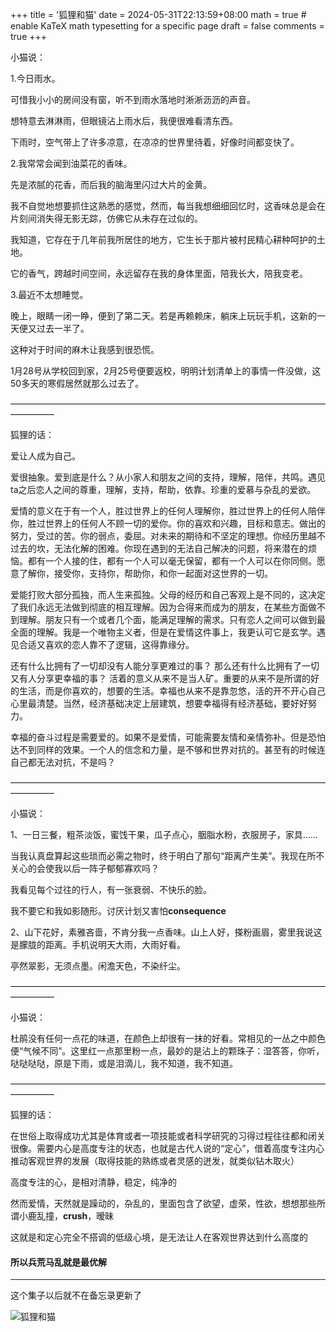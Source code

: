 +++
title = '狐狸和猫'
date = 2024-05-31T22:13:59+08:00
math = true                                 # enable KaTeX math typesetting for a specific page
draft = false
comments = true
+++

小猫说：



1.今日雨水。

可惜我小小的房间没有窗，听不到雨水落地时淅淅沥沥的声音。

想特意去淋淋雨，但眼镜沾上雨水后，我便很难看清东西。

下雨时，空气带上了许多凉意，在凉凉的世界里待着，好像时间都变快了。



2.我常常会闻到油菜花的香味。

先是浓腻的花香，而后我的脑海里闪过大片的金黄。

我不自觉地想要抓住这熟悉的感觉，然而，每当我想细细回忆时，这香味总是会在片刻间消失得无影无踪，仿佛它从未存在过似的。

我知道，它存在于几年前我所居住的地方，它生长于那片被村民精心耕种呵护的土地。

它的香气，跨越时间空间，永远留存在我的身体里面，陪我长大，陪我变老。



3.最近不太想睡觉。

晚上，眼睛一闭一睁，便到了第二天。若是再赖赖床，躺床上玩玩手机，这新的一天便又过去一半了。

这种对于时间的麻木让我感到很恐慌。

1月28号从学校回到家，2月25号便要返校，明明计划清单上的事情一件没做，这50多天的寒假居然就那么过去了。



—————————————————————————————————————————

狐狸的话：



 爱让人成为自己。 



爱很抽象。爱到底是什么？从小家人和朋友之间的支持，理解，陪伴，共鸣。遇见ta之后恋人之间的尊重，理解，支持，帮助，依靠。珍重的爱慕与杂乱的爱欲。 



爱情的意义在于有一个人，胜过世界上的任何人理解你，胜过世界上的任何人陪伴你，胜过世界上的任何人不顾一切的爱你。你的喜欢和兴趣，目标和意志。做出的努力，受过的苦。你的弱点，委屈。对未来的期待和不坚定的理想。你经历里越不过去的坎，无法化解的困难。你现在遇到的无法自己解决的问题，将来潜在的烦恼。都有一个人接的住，都有一个人可以毫无保留，都有一个人可以在你同侧。愿意了解你，接受你，支持你，帮助你，和你一起面对这世界的一切。 



爱能打败大部分孤独，而人生来孤独。父母的经历和自己客观上是不同的，这决定了我们永远无法做到彻底的相互理解。因为合得来而成为的朋友，在某些方面做不到理解。朋友只有一个或者几个面，能满足理解的需求。只有恋人之间可以做到最全面的理解。我是一个唯物主义者，但是在爱情这件事上，我更认可它是玄学。遇见合适又喜欢的恋人靠不了逻辑，这得靠缘分。 



还有什么比拥有了一切却没有人能分享更难过的事？ 那么还有什么比拥有了一切又有人分享更幸福的事？ 活着的意义从来不是当人矿。重要的从来不是所谓的好的生活，而是你喜欢的，想要的生活。幸福也从来不是靠忽悠，活的开不开心自己心里最清楚。当然，经济基础决定上层建筑，想要幸福得有经济基础，要好好努力。 



幸福的奋斗过程是需要爱的。如果不是爱情，可能需要友情和亲情弥补。但是恐怕达不到同样的效果。一个人的信念和力量，是不够和世界对抗的。甚至有的时候连自己都无法对抗，不是吗？



—————————————————————————————————————————

小猫说：



 1、一日三餐，粗茶淡饭，蜜饯干果，瓜子点心，胭脂水粉，衣服房子，家具……

当我认真盘算起这些琐而必需之物时，终于明白了那句“距离产生美”。我现在所不关心的会使我以后一阵子郁郁寡欢吗？

我看见每个过往的行人，有一张衰弱、不快乐的脸。

我不要它和我如影随形。讨厌计划又害怕**consequence**



2、山下花好，素雅吝啬，不肯分我一点香味。山上人好，搽粉画眉，雾里我说这是朦胧的距离。手机说明天大雨，大雨好看。

亭然翠影，无须点墨。闲澹天色，不染纤尘。



—————————————————————————————————————————

小猫说：

杜鹃没有任何一点花的味道，在颜色上却很有一抹的好看。常相见的一丛之中颜色便“气候不同”。这里红一点那里粉一点，最妙的是沾上的颗珠子：湿答答，你听，哒哒哒哒，原是下雨，或是泪滴儿，我不知道，我不知道。





—————————————————————————————————————————

狐狸的话：



在世俗上取得成功尤其是体育或者一项技能或者科学研究的习得过程往往都和闭关很像。需要内心是高度专注的状态，也就是古代人说的“定心”，借着高度专注内心推动客观世界的发展（取得技能的熟练或者灵感的迸发，就类似钻木取火）

高度专注的心，是相对清静，稳定，纯净的

然而爱情，天然就是躁动的，杂乱的，里面包含了欲望，虚荣，性欲，想想那些所谓小鹿乱撞，**crush**，暧昧

这就是和定心完全不搭调的低级心境，是无法让人在客观世界达到什么高度的

#### 所以兵荒马乱就是最优解

-----

这个集子以后就不在备忘录更新了

![狐狸和猫](https://pic3.zhimg.com/80/v2-0e23f682f2b929a5b8a1f075ed068602_1440w.webp)
